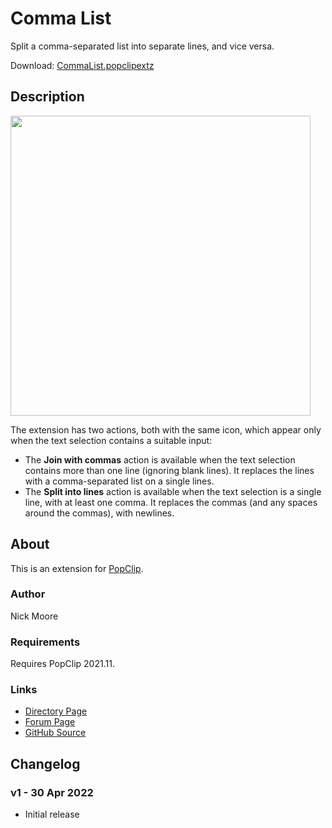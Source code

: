 # Comma List

Split a comma-separated list into separate lines, and vice versa.

Download: [CommaList.popclipextz](https://github.com/pilotmoon/PopClip-Extensions/raw/master/extensions/CommaList.popclipextz)

## Description

<img src="https://raw.githubusercontent.com/pilotmoon/PopClip-Extensions/master/source/CommaList/CommaList-demo.gif" width="480px">

The extension has two actions, both with the same icon, which appear only when the text selection contains a suitable input:

* The **Join with commas** action is available when the text selection contains more than one line (ignoring blank lines). It replaces the lines with a comma-separated list on a single lines.
* The **Split into lines** action is available when the text selection is a single line, with at least one comma. It replaces the commas (and any spaces around the commas), with newlines.

## About

This is an extension for [PopClip](https://pilotmoon.com/popclip/).

### Author

Nick Moore

### Requirements

Requires PopClip 2021.11.

### Links

* [Directory Page](https://pilotmoon.com/popclip/extensions/page/CommaList)
* [Forum Page](https://forum.popclip.app/t/new-extension-comma-list/828)
* [GitHub Source](https://github.com/pilotmoon/PopClip-Extensions/tree/master/source/CommaList)

## Changelog

### v1 - 30 Apr 2022

* Initial release
